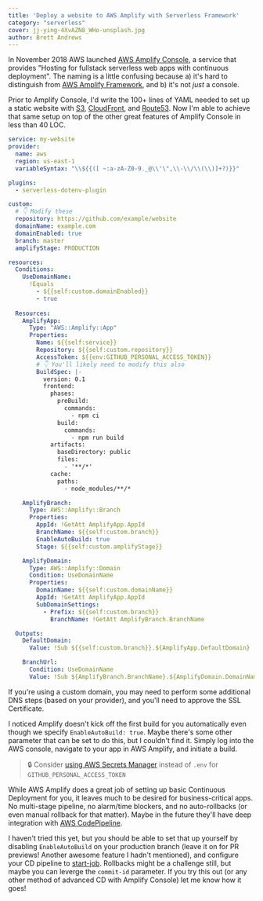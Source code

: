 ```yaml
---
title: 'Deploy a website to AWS Amplify with Serverless Framework'
category: "serverless"
cover: jj-ying-4XvAZN8_WHo-unsplash.jpg
author: Brett Andrews
---
```


In November 2018 AWS launched <a href="https://aws.amazon.com/amplify/console/" target="_blank">AWS Amplify Console</a>, a service that provides "Hosting for fullstack serverless web apps with continuous deployment". The naming is a little confusing because a) it's hard to distinguish from <a href="https://aws-amplify.github.io/" target="_blank">AWS Amplify Framework</a>, and b) it's not *just* a console.

Prior to Amplify Console, I'd write the 100+ lines of YAML needed to set up a static website with <a href="https://aws.amazon.com/s3/" target="_blank">S3</a>, <a href="https://aws.amazon.com/cloudfront/" target="_blank">CloudFront</a>, and <a href="https://aws.amazon.com/route53/" target="_blank">Route53</a>. Now I'm able to achieve that same setup on top of the other great features of Amplify Console in less than 40 LOC.

```yaml
service: my-website
provider:
  name: aws
  region: us-east-1
  variableSyntax: "\\${{([ ~:a-zA-Z0-9._@\\'\",\\-\\/\\(\\)]+?)}}"

plugins:
  - serverless-dotenv-plugin

custom:
  # 👇 Modify these
  repository: https://github.com/example/website
  domainName: example.com
  domainEnabled: true
  branch: master
  amplifyStage: PRODUCTION

resources:
  Conditions:
    UseDomainName:
      !Equals
        - ${{self:custom.domainEnabled}}
        - true
  
  Resources:
    AmplifyApp:
      Type: "AWS::Amplify::App"
      Properties:
        Name: ${{self:service}}
        Repository: ${{self:custom.repository}}
        AccessToken: ${{env:GITHUB_PERSONAL_ACCESS_TOKEN}}
        # 👇 You'll likely need to modify this also
        BuildSpec: |-
          version: 0.1
          frontend:
            phases:
              preBuild:
                commands:
                  - npm ci
              build:
                commands:
                  - npm run build
            artifacts:
              baseDirectory: public
              files:
                - '**/*'
            cache:
              paths:
                - node_modules/**/*

    AmplifyBranch:
      Type: AWS::Amplify::Branch
      Properties:
        AppId: !GetAtt AmplifyApp.AppId
        BranchName: ${{self:custom.branch}}
        EnableAutoBuild: true
        Stage: ${{self:custom.amplifyStage}}

    AmplifyDomain:
      Type: AWS::Amplify::Domain
      Condition: UseDomainName
      Properties:
        DomainName: ${{self:custom.domainName}}
        AppId: !GetAtt AmplifyApp.AppId
        SubDomainSettings:
          - Prefix: ${{self:custom.branch}}
            BranchName: !GetAtt AmplifyBranch.BranchName

  Outputs:
    DefaultDomain:
      Value: !Sub ${{self:custom.branch}}.${AmplifyApp.DefaultDomain}

    BranchUrl:
      Condition: UseDomainName
      Value: !Sub ${AmplifyBranch.BranchName}.${AmplifyDomain.DomainName}
```

If you're using a custom domain, you may need to perform some additional DNS steps (based on your provider), and you'll need to approve the SSL Certificate.

I noticed Amplify doesn't kick off the first build for you automatically even though we specify `EnableAutoBuild: true`. Maybe there's some other parameter that can be set to do this, but I couldn't find it. Simply log into the AWS console, navigate to your app in AWS Amplify, and initiate a build.

> 🔒 Consider <a href="https://aws.amazon.com/secrets-manager/" target="_blank">using AWS Secrets Manager</a> instead of `.env` for `GITHUB_PERSONAL_ACCESS_TOKEN`

While AWS Amplify does a great job of setting up basic Continuous Deployment for you, it leaves much to be desired for business-critical apps. No multi-stage pipeline, no alarm/time blockers, and no auto-rollbacks (or even manual rollback for that matter). Maybe in the future they'll have deep integration with <a href="https://aws.amazon.com/codepipeline/" target="_blank">AWS CodePipeline</a>.

I haven't tried this yet, but you should be able to set that up yourself by disabling `EnableAutoBuild` on your production branch (leave it on for PR previews! Another awesome feature I hadn't mentioned), and configure your CD pipeline to <a href="https://docs.aws.amazon.com/cli/latest/reference/amplify/start-job.html" target="_blank">start-job</a>. Rollbacks might be a challenge still, but maybe you can leverge the `commit-id` parameter. If you try this out (or any other method of advanced CD with Amplify Console) let me know how it goes!